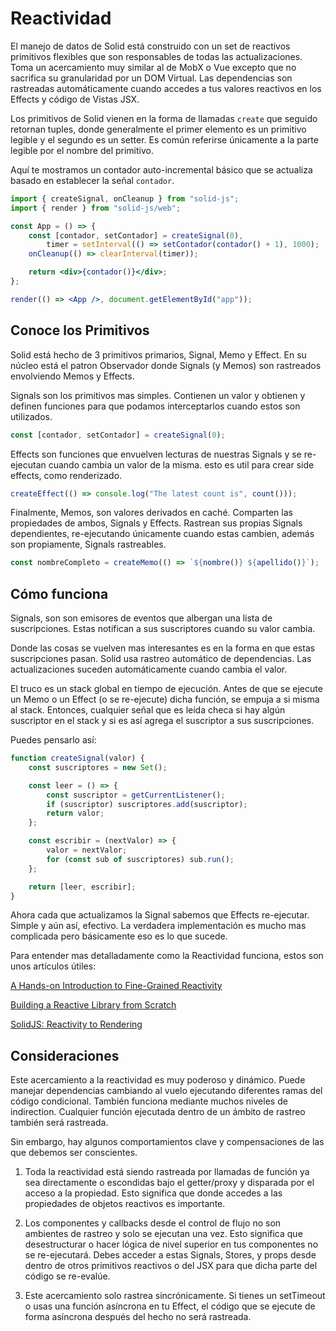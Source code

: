 # Reactividad

El manejo de datos de Solid está construido con un set de reactivos primitivos flexibles que son responsables de todas las actualizaciones. Toma un acercamiento muy similar al de MobX o Vue excepto que no sacrifica su granularidad por un DOM Virtual. Las dependencias son rastreadas automáticamente cuando accedes a tus valores reactivos en los Effects y código de Vistas JSX.

Los primitivos de Solid vienen en la forma de llamadas `create` que seguido retornan tuples, donde generalmente el primer elemento es un primitivo legible y el segundo es un setter. Es común referirse únicamente a la parte legible por el nombre del primitivo.

Aquí te mostramos un contador auto-incremental básico que se actualiza basado en establecer la señal `contador`.

```jsx
import { createSignal, onCleanup } from "solid-js";
import { render } from "solid-js/web";

const App = () => {
	const [contador, setContador] = createSignal(0),
		timer = setInterval(() => setContador(contador() + 1), 1000);
	onCleanup(() => clearInterval(timer));

	return <div>{contador()}</div>;
};

render(() => <App />, document.getElementById("app"));
```

## Conoce los Primitivos

Solid está hecho de 3 primitivos primarios, Signal, Memo y Effect. En su núcleo está el patron Observador donde Signals (y Memos) son rastreados envolviendo Memos y Effects.

Signals son los primitivos mas simples. Contienen un valor y obtienen y definen funciones para que podamos interceptarlos cuando estos son utilizados.

```js
const [contador, setContador] = createSignal(0);
```

Effects son funciones que envuelven lecturas de nuestras Signals y se re-ejecutan cuando cambia un valor de la misma. esto es util para crear side effects, como renderizado.

```js
createEffect(() => console.log("The latest count is", count()));
```

Finalmente, Memos, son valores derivados en caché. Comparten las propiedades de ambos, Signals y Effects. Rastrean sus propias Signals dependientes, re-ejecutando únicamente cuando estas cambien, además son propiamente, Signals rastreables.

```js
const nombreCompleto = createMemo(() => `${nombre()} ${apellido()}`);
```

## Cómo funciona

Signals, son son emisores de eventos que albergan una lista de suscripciones. Estas notifican a sus suscriptores cuando su valor cambia.

Donde las cosas se vuelven mas interesantes es en la forma en que estas suscripciones pasan. Solid usa rastreo automático de dependencias. Las actualizaciones suceden automáticamente cuando cambia el valor.

El truco es un stack global en tiempo de ejecución. Antes de que se ejecute un Memo o un Effect (o se re-ejecute) dicha función, se empuja a si misma al stack. Entonces, cualquier señal que es leída checa si hay algún suscriptor en el stack y si es así agrega el suscriptor a sus suscripciones.

Puedes pensarlo así:

```js
function createSignal(valor) {
	const suscriptores = new Set();

	const leer = () => {
		const suscriptor = getCurrentListener();
		if (suscriptor) suscriptores.add(suscriptor);
		return valor;
	};

	const escribir = (nextValor) => {
		valor = nextValor;
		for (const sub of suscriptores) sub.run();
	};

	return [leer, escribir];
}
```

Ahora cada que actualizamos la Signal sabemos que Effects re-ejecutar. Simple y aún así, efectivo. La verdadera implementación es mucho mas complicada pero básicamente eso es lo que sucede.

Para entender mas detalladamente como la Reactividad funciona, estos son unos artículos útiles:

[A Hands-on Introduction to Fine-Grained Reactivity](https://dev.to/ryansolid/a-hands-on-introduction-to-fine-grained-reactivity-3ndf)

[Building a Reactive Library from Scratch](https://dev.to/ryansolid/building-a-reactive-library-from-scratch-1i0p)

[SolidJS: Reactivity to Rendering](https://indepth.dev/posts/1289/solidjs-reactivity-to-rendering)

## Consideraciones

Este acercamiento a la reactividad es muy poderoso y dinámico. Puede manejar dependencias cambiando al vuelo ejecutando diferentes ramas del código condicional. También funciona mediante muchos niveles de indirection. Cualquier función ejecutada dentro de un ámbito de rastreo también será rastreada.

Sin embargo, hay algunos comportamientos clave y compensaciones de las que debemos ser conscientes.

1. Toda la reactividad está siendo rastreada por llamadas de función ya sea directamente o escondidas bajo el getter/proxy y disparada por el acceso a la propiedad. Esto significa que donde accedes a las propiedades de objetos reactivos es importante.

2. Los componentes y callbacks desde el control de flujo no son ambientes de rastreo y solo se ejecutan una vez. Esto significa que desestructurar o hacer lógica de nivel superior en tus componentes no se re-ejecutará. Debes acceder a estas Signals, Stores, y props desde dentro de otros primitivos reactivos o del JSX para que dicha parte del código se re-evalúe.

3. Este acercamiento solo rastrea sincrónicamente. Si tienes un setTimeout o usas una función asíncrona en tu Effect, el código que se ejecute de forma asíncrona después del hecho no será rastreada.
